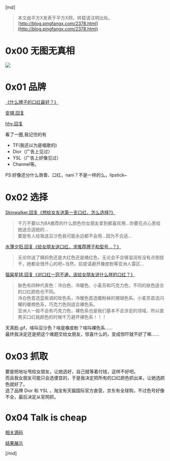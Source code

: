 [md]
>本文由平方X发表于平方X网，转载请注明出处。[http://blog.pingfangx.com/2378.html](http://blog.pingfangx.com/2378.html)

# 0x00 无图无真相
![](https://pingfangx.github.io/resource/blogx/2378.2.png)

# 0x01 品牌
[《什么牌子的口红最好？》](https://www.zhihu.com/question/48868454)

[安翊.回复](https://www.zhihu.com/question/48868454/answer/115824851)

[hhy.回复](https://www.zhihu.com/question/48868454/answer/143013970)

看了一圈,我记住的有
* TF(我还以为是唱歌的)
* Dior（广告上见过）
* YSL（广告上好像见过）
* Channel等。

PS:好像还分什么唇膏、口红，nani？不是一样的么，lipstick~

# 0x02 选择
[Skinwalker.回复《想给女友送第一支口红，怎么选择?》](https://www.zhihu.com/question/28202419/answer/50622253)
> 千万不要以为BA推荐的什么颜色你女朋友拿到都喜欢用…你要花点心思给她送合适她的…  
> 要是有人给我送豆沙色我可能永远都不会用…因为不合适…

[水薄夕阳.回复《给女朋友送口红，求推荐牌子和型号...？》](https://www.zhihu.com/question/46257996/answer/100658718)
> 无论你送了姨妈色还是大红色还是橘红色，无论会不会够滋润有没有点倒拔干，她都会很开心的吧~当然，前提请避开橡皮粉等亚洲人雷区...

[猫屎星球.回复《对口红一窍不通，该给女朋友送什么样的口红？》](https://www.zhihu.com/question/51467045/answer/214006436)
>肤色有四种代表色：冷白色、冷暖色、小麦苏和巧克力色，不同的肤色适合的口红颜色也不同。  
冷白色首选蓝紫调的玫色系，冷暖色首选暖粉掉的珊瑚色系，小麦苏首选闪耀的暖橙色系，巧克力色则适合裸色系。  
亚洲人一般不会有巧克力色，裸色系也是我们基本不会涉足的领域，所以直男买口红挑颜色的时候千万避开裸色系！！！

天真脸.gif，啥叫豆沙色？啥是橡皮粉？啥叫裸色系……  
最终我决定还是把这个难题交给女朋友，惊喜什么的，变成惊吓就不好了嘛……

# 0x03 抓取
要是把地址甩给女朋友，让她选好，自己就等着付钱，这样不好吧。  
而且我女朋友可能只会选便宜的，于是我决定把所有的口红颜色抓出来，让她选颜色就好了。  
选了品牌 Dior 和 YSL ，淘宝有天猫国际官方直营，京东有全球购，不过色号好像不全，最后决定从官网抓。  

# 0x04 Talk is cheap

[相关源码](https://github.com/pingfangx/PythonX/blob/feature-choose_lipstick/ToolsX/lipstick/lipstick.py)

[结果展示](https://pingfangx.github.io/baby/lipstick/)

[/md]